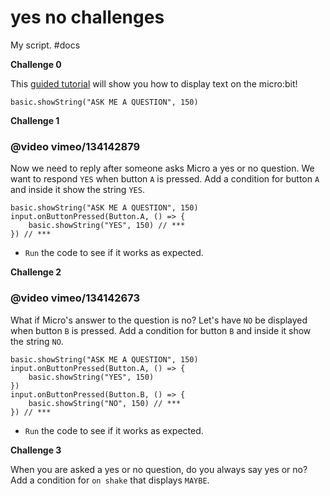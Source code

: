 # yes no challenges

My script. #docs

**Challenge 0**

This [guided tutorial](/lessons/yes-no/challenges) will show you how to display text on the micro:bit!

```
basic.showString("ASK ME A QUESTION", 150)
```

**Challenge 1**

### @video vimeo/134142879

Now we need to reply after someone asks Micro a  yes or no question. We want to respond `YES` when button `A` is pressed. Add a condition for button `A` and inside it show the string `YES`.

```
basic.showString("ASK ME A QUESTION", 150)
input.onButtonPressed(Button.A, () => {
    basic.showString("YES", 150) // ***
}) // ***
```

* `Run` the code to see if it works as expected.

**Challenge 2**

### @video vimeo/134142673

What if Micro's answer to the question is no? Let's have `NO` be displayed when button `B` is pressed. Add a condition for button `B` and inside it show the string `NO`.

```
basic.showString("ASK ME A QUESTION", 150)
input.onButtonPressed(Button.A, () => {
    basic.showString("YES", 150)
})
input.onButtonPressed(Button.B, () => {
    basic.showString("NO", 150) // ***
}) // ***
```

* `Run` the code to see if it works as expected.

**Challenge 3**

When you are asked a yes or no question, do you always say yes or no? Add a condition for `on shake` that displays `MAYBE`.

